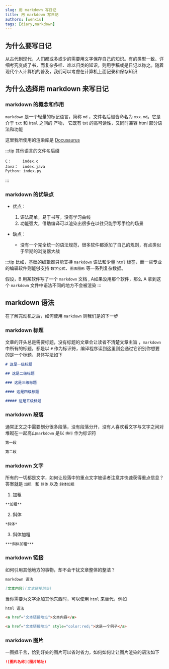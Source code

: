 ```yaml
---
slug: 用 markdown 写日记
title: 用 markdown 写日记
authors: [wenxiu]
tags: [diary,markdown]
---
```


## 为什么要写日记
从古代到现代，人们都或多或少的需要用文字保存自己的知识。有的类型一致、详细考究变成了书，而复杂多样、难以归类的知识，则用手稿或是日记以称之。随着现代个人计算机的普及，我们可以考虑在计算机上面记录和保存知识

## 为什么选择用 markdown 来写日记

### markdown 的概念和作用

 `markdown` 是一个轻量的标记语言，简称 `md` ，文件名后缀皆命名为 `xxx.md`。它是介于 `txt` 和 `html` 之间的 产物， 它既有 txt 的高可读性，又同时兼容 html 部分语法和功能

这里我所使用的渲染库是  [Docusaurus](https://docusaurus.io/zh-CN/docs)

:::tip
其他语言的文件名后缀
``` 
C：     index.c
Java：  index.java 
Python: index.py

```
:::

### markdown 的优缺点
- 优点：
  1. 语法简单，易于书写，没有学习曲线
  2. 功能强大，借助编译可以渲染出很多在以往只能手写手绘的场景

- 缺点：
  - 没有一个完全统一的语法规范，很多软件都添加了自己的规则，有点类似于早期的浏览器大战
   
:::tip
比如，基础的编辑器只能支持 `markdown` 语法和少量 `html` 标签，而一些专业的编辑软件则能够支持 `数学公式`、`图表图形` 等一系列复杂数据。

假设，B 用某软件写了一个 `markdown` 文档 , A如果没用那个软件，那么 A 拿到这个 `markdown` 文件中语法不同的地方不会被渲染
:::



## markdown 语法
在了解完动机之后，如何使用 `markdown` 则我们是的下一步

### markdown 标题
文章的开头总是需要标题，没有标题的文章会让读者不清楚文章主旨
，`markdown` 中所有的标题，都是以 `#` 作为标识符，编译程序读到这里则会通过它识别你想要的是一个标题，具体写法如下

``` md
# 这是一级标题

## 这是二级标题

### 这是三级标题

#### 这是四级标题

##### 这是五级标题
```

### markdown 段落

通常正文之中需要划分很多段落，没有段落分开，没有人喜欢看文字与文字之间对堆砌在一起高山`markdown` 是以 `换行` 作为标识符
```md
第一段

第二段
```

### markdown 文字
所有的一切都是文字，如何让段落中的重点文字被读者注意并快速获得重点信息？答案就是 `加粗 ` 和 `斜体` 以及 `斜体加粗`
1. 加粗
```md
**加粗**
```

2. 斜体
```md
*斜体*
```

3. 斜体加粗
```md
***斜体加粗***
``` 

### markdown 链接
如何引用其他地方的事物，却不会干扰文章整体的整洁？

```md
markdown 语法

[文本内容](文本链接地址)
```
当你需要为文字添加其他东西时，可以使用 `html` 来替代，例如

```html
html 语法

<a href="文本链接地址">文本内容</a>

<a href="文本链接地址" style="color:red;">这是一个例子</a>
```
### markdown 图片
一图抵千言，恰到好处的图片可以省时省力，如何如何让让图片渲染的语法如下
```md
![图片名称](图片地址)
```

